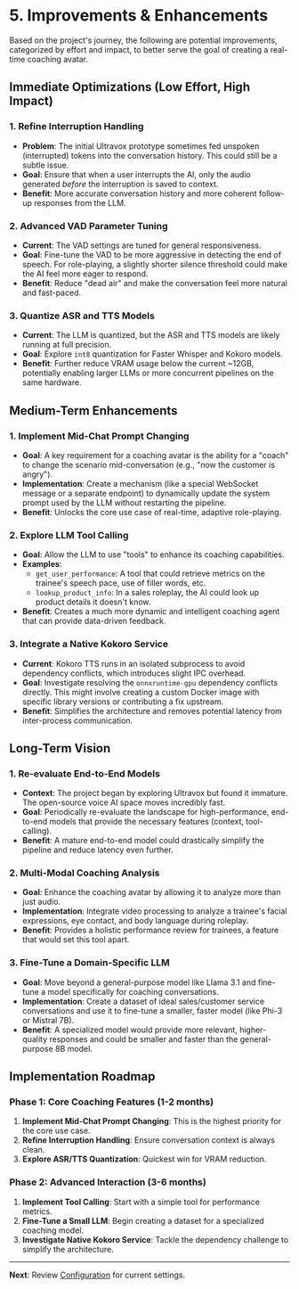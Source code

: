 # 5. Improvements & Enhancements

Based on the project's journey, the following are potential improvements, categorized by effort and impact, to better serve the goal of creating a real-time coaching avatar.

## Immediate Optimizations (Low Effort, High Impact)

### 1. Refine Interruption Handling
- **Problem**: The initial Ultravox prototype sometimes fed unspoken (interrupted) tokens into the conversation history. This could still be a subtle issue.
- **Goal**: Ensure that when a user interrupts the AI, only the audio generated *before* the interruption is saved to context.
- **Benefit**: More accurate conversation history and more coherent follow-up responses from the LLM.

### 2. Advanced VAD Parameter Tuning
- **Current**: The VAD settings are tuned for general responsiveness.
- **Goal**: Fine-tune the VAD to be more aggressive in detecting the end of speech. For role-playing, a slightly shorter silence threshold could make the AI feel more eager to respond.
- **Benefit**: Reduce "dead air" and make the conversation feel more natural and fast-paced.

### 3. Quantize ASR and TTS Models
- **Current**: The LLM is quantized, but the ASR and TTS models are likely running at full precision.
- **Goal**: Explore `int8` quantization for Faster Whisper and Kokoro models.
- **Benefit**: Further reduce VRAM usage below the current ~12GB, potentially enabling larger LLMs or more concurrent pipelines on the same hardware.

## Medium-Term Enhancements

### 1. Implement Mid-Chat Prompt Changing
- **Goal**: A key requirement for a coaching avatar is the ability for a "coach" to change the scenario mid-conversation (e.g., "now the customer is angry").
- **Implementation**: Create a mechanism (like a special WebSocket message or a separate endpoint) to dynamically update the system prompt used by the LLM without restarting the pipeline.
- **Benefit**: Unlocks the core use case of real-time, adaptive role-playing.

### 2. Explore LLM Tool Calling
- **Goal**: Allow the LLM to use "tools" to enhance its coaching capabilities.
- **Examples**:
  - `get_user_performance`: A tool that could retrieve metrics on the trainee's speech pace, use of filler words, etc.
  - `lookup_product_info`: In a sales roleplay, the AI could look up product details it doesn't know.
- **Benefit**: Creates a much more dynamic and intelligent coaching agent that can provide data-driven feedback.

### 3. Integrate a Native Kokoro Service
- **Current**: Kokoro TTS runs in an isolated subprocess to avoid dependency conflicts, which introduces slight IPC overhead.
- **Goal**: Investigate resolving the `onnxruntime-gpu` dependency conflicts directly. This might involve creating a custom Docker image with specific library versions or contributing a fix upstream.
- **Benefit**: Simplifies the architecture and removes potential latency from inter-process communication.

## Long-Term Vision

### 1. Re-evaluate End-to-End Models
- **Context**: The project began by exploring Ultravox but found it immature. The open-source voice AI space moves incredibly fast.
- **Goal**: Periodically re-evaluate the landscape for high-performance, end-to-end models that provide the necessary features (context, tool-calling).
- **Benefit**: A mature end-to-end model could drastically simplify the pipeline and reduce latency even further.

### 2. Multi-Modal Coaching Analysis
- **Goal**: Enhance the coaching avatar by allowing it to analyze more than just audio.
- **Implementation**: Integrate video processing to analyze a trainee's facial expressions, eye contact, and body language during roleplay.
- **Benefit**: Provides a holistic performance review for trainees, a feature that would set this tool apart.

### 3. Fine-Tune a Domain-Specific LLM
- **Goal**: Move beyond a general-purpose model like Llama 3.1 and fine-tune a model specifically for coaching conversations.
- **Implementation**: Create a dataset of ideal sales/customer service conversations and use it to fine-tune a smaller, faster model (like Phi-3 or Mistral 7B).
- **Benefit**: A specialized model would provide more relevant, higher-quality responses and could be smaller and faster than the general-purpose 8B model.

## Implementation Roadmap

### Phase 1: Core Coaching Features (1-2 months)
1. **Implement Mid-Chat Prompt Changing**: This is the highest priority for the core use case.
2. **Refine Interruption Handling**: Ensure conversation context is always clean.
3. **Explore ASR/TTS Quantization**: Quickest win for VRAM reduction.

### Phase 2: Advanced Interaction (3-6 months)
1. **Implement Tool Calling**: Start with a simple tool for performance metrics.
2. **Fine-Tune a Small LLM**: Begin creating a dataset for a specialized coaching model.
3. **Investigate Native Kokoro Service**: Tackle the dependency challenge to simplify the architecture.

---
**Next**: Review [Configuration](./6_configuration.md) for current settings. 